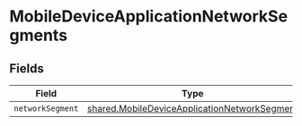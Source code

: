 # MobileDeviceApplicationNetworkSegments


## Fields

| Field                                                                                                               | Type                                                                                                                | Required                                                                                                            | Description                                                                                                         |
| ------------------------------------------------------------------------------------------------------------------- | ------------------------------------------------------------------------------------------------------------------- | ------------------------------------------------------------------------------------------------------------------- | ------------------------------------------------------------------------------------------------------------------- |
| `networkSegment`                                                                                                    | [shared.MobileDeviceApplicationNetworkSegment](../../../sdk/models/shared/mobiledeviceapplicationnetworksegment.md) | :heavy_minus_sign:                                                                                                  | N/A                                                                                                                 |